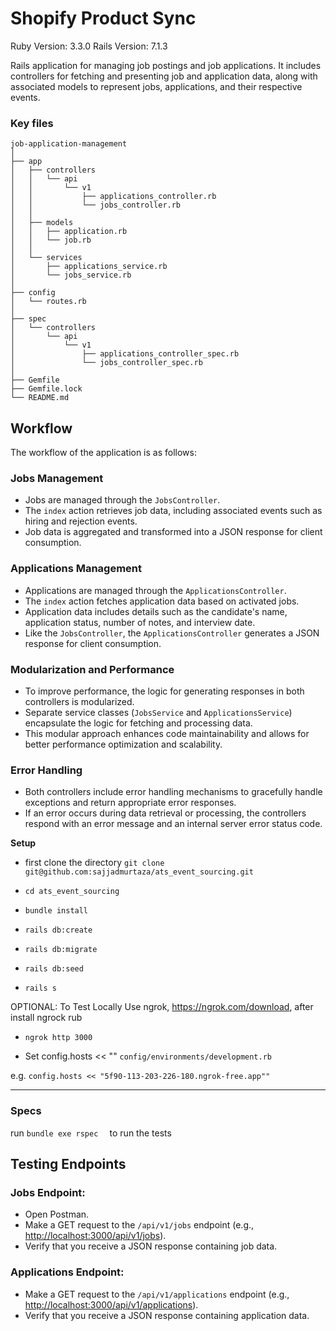 # Shopify Product Sync

Ruby Version: 3.3.0
Rails Version: 7.1.3

Rails application for managing job postings and job applications. It includes controllers for fetching and presenting job and application data, along with associated models to represent jobs, applications, and their respective events.

### Key files

    
    job-application-management
    │
    ├── app
    │   ├── controllers
    │   │   └── api
    │   │       └── v1
    │   │           ├── applications_controller.rb
    │   │           └── jobs_controller.rb
    │   │
    │   ├── models
    │   │   ├── application.rb
    │   │   └── job.rb
    │   │
    │   └── services
    │       ├── applications_service.rb
    │       └── jobs_service.rb
    │
    ├── config
    │   └── routes.rb
    │
    ├── spec
    │   └── controllers
    │       └── api
    │           └── v1
    │               ├── applications_controller_spec.rb
    │               └── jobs_controller_spec.rb
    │
    ├── Gemfile
    ├── Gemfile.lock
    └── README.md

    

## Workflow

The workflow of the application is as follows:

### Jobs Management

- Jobs are managed through the `JobsController`.
- The `index` action retrieves job data, including associated events such as hiring and rejection events.
- Job data is aggregated and transformed into a JSON response for client consumption.

### Applications Management

- Applications are managed through the `ApplicationsController`.
- The `index` action fetches application data based on activated jobs.
- Application data includes details such as the candidate's name, application status, number of notes, and interview date.
- Like the `JobsController`, the `ApplicationsController` generates a JSON response for client consumption.

### Modularization and Performance

- To improve performance, the logic for generating responses in both controllers is modularized.
- Separate service classes (`JobsService` and `ApplicationsService`) encapsulate the logic for fetching and processing data.
- This modular approach enhances code maintainability and allows for better performance optimization and scalability.

### Error Handling

- Both controllers include error handling mechanisms to gracefully handle exceptions and return appropriate error responses.
- If an error occurs during data retrieval or processing, the controllers respond with an error message and an internal server error status code.


**Setup**

* first clone the directory 
                      ```
                      git clone git@github.com:sajjadmurtaza/ats_event_sourcing.git
                      ```
 *  ```cd ats_event_sourcing```


 *  ```bundle install ```

 *  ```rails db:create```

 *  ```rails db:migrate```

  *  ```rails db:seed```

 *  ```rails s ```


OPTIONAL: To Test Locally Use ngrok, https://ngrok.com/download, after install ngrock rub
*  ```ngrok http 3000```

* Set config.hosts << "<NGROK URL>" ```config/environments/development.rb```

e.g. ```config.hosts << "5f90-113-203-226-180.ngrok-free.app""```

 ***


### Specs

run ``` bundle exe rspec   ``` to run the tests


## Testing Endpoints

### Jobs Endpoint:

- Open Postman.
- Make a GET request to the `/api/v1/jobs` endpoint (e.g., [http://localhost:3000/api/v1/jobs](http://localhost:3000/api/v1/jobs)).
- Verify that you receive a JSON response containing job data.

### Applications Endpoint:

- Make a GET request to the `/api/v1/applications` endpoint (e.g., [http://localhost:3000/api/v1/applications](http://localhost:3000/api/v1/applications)).
- Verify that you receive a JSON response containing application data.
